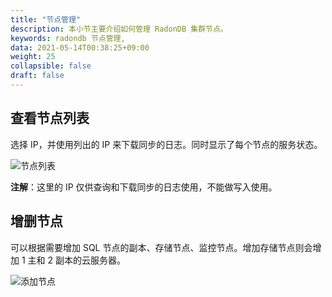 ```yaml
---
title: "节点管理"
description: 本小节主要介绍如何管理 RadonDB 集群节点。 
keywords: radondb 节点管理,
data: 2021-05-14T00:38:25+09:00
weight: 25
collapsible: false
draft: false
---
```



## 查看节点列表

选择 IP，并使用列出的 IP 来下载同步的日志。同时显示了每个节点的服务状态。

![节点列表](../../_images/node_list.png)

**注解**：这里的 IP 仅供查询和下载同步的日志使用，不能做写入使用。

## 增删节点

可以根据需要增加 SQL 节点的副本、存储节点、监控节点。增加存储节点则会增加 1 主和 2 副本的云服务器。

![添加节点](../../_images/add_nodes.png)
